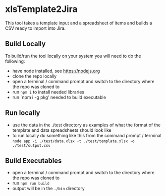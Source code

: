# xlsTemplate2Jira
This tool takes a template input and a spreadsheet of items and builds a CSV ready to import into Jira.  

## Build Locally
To build/run the tool locally on your system you will need to do the following:
- have node installed, see https://nodejs.org
- clone the repo locally
- open a terminal / command prompt and switch to the directory where the repo was cloned to
- run `npm i` to install needed libraries
- run `npm i -g pkg' needed to build executable

## Run locally
- use the data in the ./test directory as examples of what the format of the template and data spreadsheets should look like
- to run locally do something like this from the command prompt / terminal
  `node app -i ./test/data.xlsx -t ./test/template.xlsx -o ./test/output.csv`
  
## Build Executables
- open a terminal / command prompt and switch to the directory where the repo was cloned to
- run `npm run build`
- output will be in the `./bin` directory
